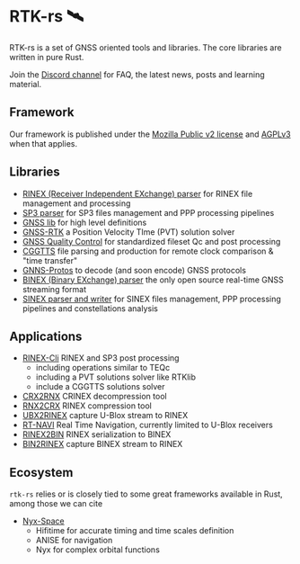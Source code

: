 RTK-rs 🛰️
==========

RTK-rs is a set of GNSS oriented tools and libraries. The core libraries are written in pure Rust.

Join the [Discord channel](https://discord.gg/aVxH9GpvxN) for FAQ, the latest news, posts and learning material.

## Framework

Our framework is published under the [Mozilla Public v2 license](https://www.mozilla.org/en-US/MPL/2.0/)
and [AGPLv3](https://www.gnu.org/licenses/agpl-3.0.en.html) when that applies.

## Libraries

- [RINEX (Receiver Independent EXchange) parser](https://github.com/rtk-rs/rinex) for RINEX file management and processing
- [SP3 parser](https://github.com/rtk-rs/sp3) for SP3 files management and PPP processing pipelines 
- [GNSS lib](https://github.com/rtk-rs/gnss) for high level definitions
- [GNSS-RTK](https://github.com/rtk-rs/gnss-rtk) a Position Velocity TIme (PVT) solution solver
- [GNSS Quality Control](https://github.com/rtk-rs/gnss-qc) for standardized fileset Qc and post processing
- [CGGTTS](https://github.com/rtk-rs/cggtts) file parsing and production for remote clock comparison & "time transfer"
- [GNNS-Protos](https://github.com/rtk-rs/gnss-protos) to decode (and soon encode) GNSS protocols
- [BINEX (Binary EXchange) parser](https://github.com/rtk-rs/binex) the only open source real-time GNSS streaming format
- [SINEX parser and writer](https://github.com/rtk-rs/sinex) for SINEX files management, PPP processing pipelines and constellations analysis

## Applications

- [RINEX-Cli](https://github.com/rtk-rs/rinex-cli) RINEX and SP3 post processing
  - including operations similar to TEQc
  - including a PVT solutions solver like RTKlib
  - include a CGGTTS solutions solver
- [CRX2RNX](https://github.com/rtk-rs/crx2rnx) CRINEX decompression tool
- [RNX2CRX](https://github.com/rtk-rs/rnx2crx) RINEX compression tool
- [UBX2RINEX](https://github.com/rtk-rs/ubx2rinex) capture U-Blox stream to RINEX
- [RT-NAVI](https://github.com/rtk-rs/rt-navi) Real Time Navigation, currently limited to U-Blox receivers
- [RINEX2BIN](https://github.com/rtk-rs/rinex2bin) RINEX serialization to BINEX
- [BIN2RINEX](https://github.com/rtk-rs/bin2rinex) capture BINEX stream to RINEX

## Ecosystem

`rtk-rs` relies or is closely tied to some great frameworks available
in Rust, among those we can cite

- [Nyx-Space](https://github.com/nyx-space/)
  - Hifitime for accurate timing and time scales definition
  - ANISE for navigation
  - Nyx for complex orbital functions
